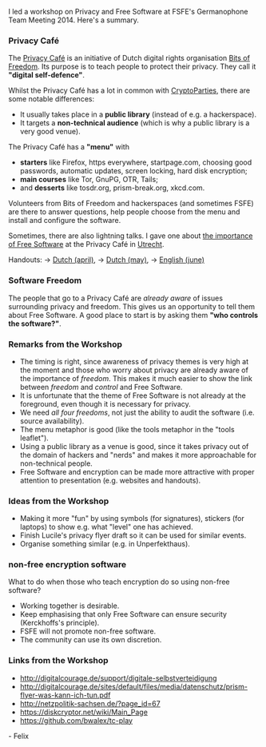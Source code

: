 I led a workshop on Privacy and Free Software at FSFE's Germanophone
Team Meeting 2014.  Here's a summary.

### Privacy Café

The [Privacy Café](https://privacycafe.nl/) is an initiative of Dutch
digital rights organisation [Bits of
Freedom](https://www.bof.nl/home/english-bits-of-freedom/).  Its
purpose is to teach people to protect their privacy.  They call it
**"digital self-defence"**.

Whilst the Privacy Café has a lot in common with
[CryptoParties](https://www.cryptoparty.in/), there are some notable
differences:

* It usually takes place in a **public library** (instead of e.g. a
  hackerspace).
* It targets a **non-technical audience** (which is why a public
  library is a very good venue).

The Privacy Café has a **"menu"** with

* **starters** like Firefox, https everywhere, startpage.com, choosing
  good passwords, automatic updates, screen locking, hard disk
  encryption;
* **main courses** like Tor, GnuPG, OTR, Tails;
* and **desserts** like tosdr.org, prism-break.org, xkcd.com.

Volunteers from Bits of Freedom and hackerspaces (and sometimes FSFE)
are there to answer questions, help people choose from the menu and
install and configure the software.

Sometimes, there are also lightning talks.  I gave one about [the
importance of Free
Software](https://blogs.fsfe.org/flx/2014/05/07/the-importance-of-free-software/)
at the Privacy Café in
[Utrecht](https://blogs.fsfe.org/flx/2014/05/18/privacy-cafe-in-utrecht/).

Handouts:
&rarr; [Dutch (april)](https://www.privacycafe.nl/wp-content/uploads/2014/04/Hand-out-april-2014.pdf),
&rarr; [Dutch (may)](https://gist.github.com/obfusk/e11e8f568b39ed6f35e4/raw/fdfe13a67e098272336c55a3d336324b31aa1ea7/pc-handout-mei-nl.pdf),
&rarr; [English (june)](https://gist.github.com/obfusk/e11e8f568b39ed6f35e4/raw/c35891d32feafc5e9115f7d619597238275b2af1/pc-handout-juni-en.pdf)

### Software Freedom

The people that go to a Privacy Café are *already aware* of issues
surrounding privacy and freedom.  This gives us an opportunity to tell
them about Free Software.  A good place to start is by asking them
**"who controls the software?"**.

### Remarks from the Workshop

* The timing is right, since awareness of privacy themes is very high
  at the moment and those who worry about privacy are already aware of
  the importance of *freedom*.  This makes it much easier to show the
  link between *freedom* and *control* and Free Software.
* It is unfortunate that the theme of Free Software is not already at
  the foreground, even though it is necessary for privacy.
* We need *all four freedoms*, not just the ability to audit the
  software (i.e. source availability).
* The menu metaphor is good (like the tools metaphor in the "tools
  leaflet").
* Using a public library as a venue is good, since it takes privacy
  out of the domain of hackers and "nerds" and makes it more
  approachable for non-technical people.
* Free Software and encryption can be made more attractive with proper
  attention to presentation (e.g. websites and handouts).

### Ideas from the Workshop

* Making it more "fun" by using symbols (for signatures), stickers
  (for laptops) to show e.g. what "level" one has achieved.
* Finish Lucile's privacy flyer draft so it can be used for
  similar events.
* Organise something similar (e.g. in Unperfekthaus).

### non-free encryption software

What to do when those who teach encryption do so using non-free
software?

* Working together is desirable.
* Keep emphasising that only Free Software can ensure security
  (Kerckhoffs's principle).
* FSFE will not promote non-free software.
* The community can use its own discretion.

### Links from the Workshop

* http://digitalcourage.de/support/digitale-selbstverteidigung
* http://digitalcourage.de/sites/default/files/media/datenschutz/prism-flyer-was-kann-ich-tun.pdf
* http://netzpolitik-sachsen.de/?page_id=67
* https://diskcryptor.net/wiki/Main_Page
* https://github.com/bwalex/tc-play

\- Felix

